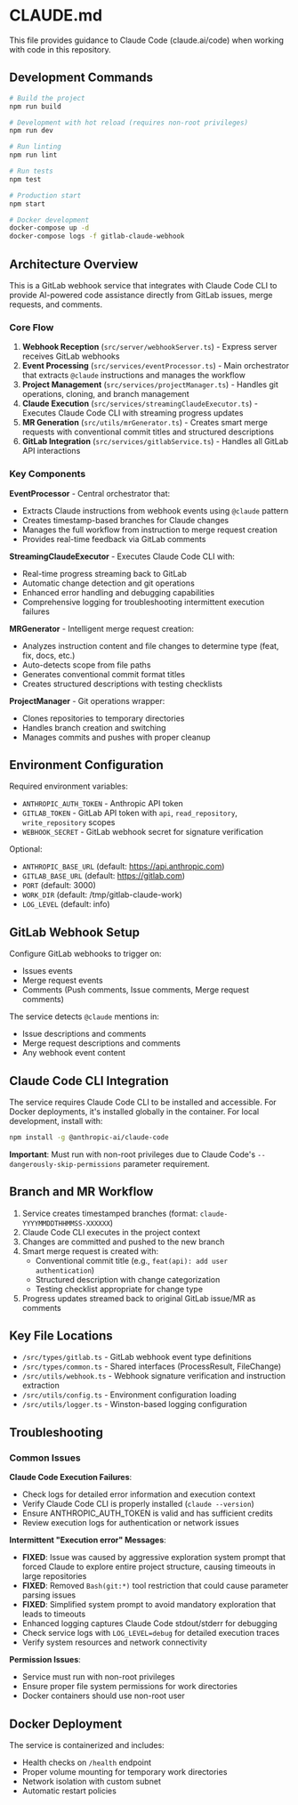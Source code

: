 # CLAUDE.md

This file provides guidance to Claude Code (claude.ai/code) when working with code in this repository.

## Development Commands

```bash
# Build the project
npm run build

# Development with hot reload (requires non-root privileges)
npm run dev

# Run linting
npm run lint

# Run tests
npm test

# Production start
npm start

# Docker development
docker-compose up -d
docker-compose logs -f gitlab-claude-webhook
```

## Architecture Overview

This is a GitLab webhook service that integrates with Claude Code CLI to provide AI-powered code assistance directly from GitLab issues, merge requests, and comments.

### Core Flow

1. **Webhook Reception** (`src/server/webhookServer.ts`) - Express server receives GitLab webhooks
2. **Event Processing** (`src/services/eventProcessor.ts`) - Main orchestrator that extracts `@claude` instructions and manages the workflow
3. **Project Management** (`src/services/projectManager.ts`) - Handles git operations, cloning, and branch management
4. **Claude Execution** (`src/services/streamingClaudeExecutor.ts`) - Executes Claude Code CLI with streaming progress updates
5. **MR Generation** (`src/utils/mrGenerator.ts`) - Creates smart merge requests with conventional commit titles and structured descriptions
6. **GitLab Integration** (`src/services/gitlabService.ts`) - Handles all GitLab API interactions

### Key Components

**EventProcessor** - Central orchestrator that:

- Extracts Claude instructions from webhook events using `@claude` pattern
- Creates timestamp-based branches for Claude changes
- Manages the full workflow from instruction to merge request creation
- Provides real-time feedback via GitLab comments

**StreamingClaudeExecutor** - Executes Claude Code CLI with:

- Real-time progress streaming back to GitLab
- Automatic change detection and git operations
- Enhanced error handling and debugging capabilities
- Comprehensive logging for troubleshooting intermittent execution failures

**MRGenerator** - Intelligent merge request creation:

- Analyzes instruction content and file changes to determine type (feat, fix, docs, etc.)
- Auto-detects scope from file paths
- Generates conventional commit format titles
- Creates structured descriptions with testing checklists

**ProjectManager** - Git operations wrapper:

- Clones repositories to temporary directories
- Handles branch creation and switching
- Manages commits and pushes with proper cleanup

## Environment Configuration

Required environment variables:

- `ANTHROPIC_AUTH_TOKEN` - Anthropic API token
- `GITLAB_TOKEN` - GitLab API token with `api`, `read_repository`, `write_repository` scopes
- `WEBHOOK_SECRET` - GitLab webhook secret for signature verification

Optional:

- `ANTHROPIC_BASE_URL` (default: https://api.anthropic.com)
- `GITLAB_BASE_URL` (default: https://gitlab.com)
- `PORT` (default: 3000)
- `WORK_DIR` (default: /tmp/gitlab-claude-work)
- `LOG_LEVEL` (default: info)

## GitLab Webhook Setup

Configure GitLab webhooks to trigger on:

- Issues events
- Merge request events
- Comments (Push comments, Issue comments, Merge request comments)

The service detects `@claude` mentions in:

- Issue descriptions and comments
- Merge request descriptions and comments
- Any webhook event content

## Claude Code CLI Integration

The service requires Claude Code CLI to be installed and accessible. For Docker deployments, it's installed globally in the container. For local development, install with:

```bash
npm install -g @anthropic-ai/claude-code
```

**Important**: Must run with non-root privileges due to Claude Code's `--dangerously-skip-permissions` parameter requirement.

## Branch and MR Workflow

1. Service creates timestamped branches (format: `claude-YYYYMMDDTHHMMSS-XXXXXX`)
2. Claude Code CLI executes in the project context
3. Changes are committed and pushed to the new branch
4. Smart merge request is created with:
   - Conventional commit title (e.g., `feat(api): add user authentication`)
   - Structured description with change categorization
   - Testing checklist appropriate for change type
5. Progress updates streamed back to original GitLab issue/MR as comments

## Key File Locations

- `/src/types/gitlab.ts` - GitLab webhook event type definitions
- `/src/types/common.ts` - Shared interfaces (ProcessResult, FileChange)
- `/src/utils/webhook.ts` - Webhook signature verification and instruction extraction
- `/src/utils/config.ts` - Environment configuration loading
- `/src/utils/logger.ts` - Winston-based logging configuration

## Troubleshooting

### Common Issues

**Claude Code Execution Failures**:
- Check logs for detailed error information and execution context
- Verify Claude Code CLI is properly installed (`claude --version`)
- Ensure ANTHROPIC_AUTH_TOKEN is valid and has sufficient credits
- Review execution logs for authentication or network issues

**Intermittent "Execution error" Messages**:
- **FIXED**: Issue was caused by aggressive exploration system prompt that forced Claude to explore entire project structure, causing timeouts in large repositories
- **FIXED**: Removed `Bash(git:*)` tool restriction that could cause parameter parsing issues
- **FIXED**: Simplified system prompt to avoid mandatory exploration that leads to timeouts
- Enhanced logging captures Claude Code stdout/stderr for debugging
- Check service logs with `LOG_LEVEL=debug` for detailed execution traces
- Verify system resources and network connectivity

**Permission Issues**:
- Service must run with non-root privileges
- Ensure proper file system permissions for work directories
- Docker containers should use non-root user

## Docker Deployment

The service is containerized and includes:

- Health checks on `/health` endpoint
- Proper volume mounting for temporary work directories
- Network isolation with custom subnet
- Automatic restart policies
